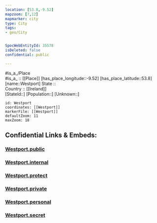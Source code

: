 ```yaml
---
location: [53.8,-9.52] 
mapzoom: [7,12] 
mapmarker: city 
type: City
tags:
- geo/City


SpocWebEntityId: 35578
isDeleted: false
confidential: public

---
```

#is_a_/Place  
#is_a_ :: [[Place]] 
[has_place_longitude::-9.52] 
[has_place_latitude::53.8] 
[name::Westport] 
State ::  
Country :: [[Ireland]]  
[StateId::] 
[Population::] 
[Unknown::] 


```leaflet
id: Westport
coordinates: [[Westport]] 
markerFile: [[Westport]] 
defaultZoom: 11 
maxZoom: 18
```


## Confidential Links & Embeds: 

### [Westport.public](/_public/\Earth\Continent\Europe\Europe~North\Ireland\Ireland,Provinces\Connacht\Mayo\CityWestport.public.md) 

### [Westport.internal](/_internal/\Earth\Continent\Europe\Europe~North\Ireland\Ireland,Provinces\Connacht\Mayo\CityWestport.internal.md) 

### [Westport.protect](/_protect/\Earth\Continent\Europe\Europe~North\Ireland\Ireland,Provinces\Connacht\Mayo\CityWestport.protect.md) 

### [Westport.private](/_private/\Earth\Continent\Europe\Europe~North\Ireland\Ireland,Provinces\Connacht\Mayo\CityWestport.private.md) 

### [Westport.personal](/_personal/\Earth\Continent\Europe\Europe~North\Ireland\Ireland,Provinces\Connacht\Mayo\CityWestport.personal.md) 

### [Westport.secret](/_secret/\Earth\Continent\Europe\Europe~North\Ireland\Ireland,Provinces\Connacht\Mayo\CityWestport.secret.md)

